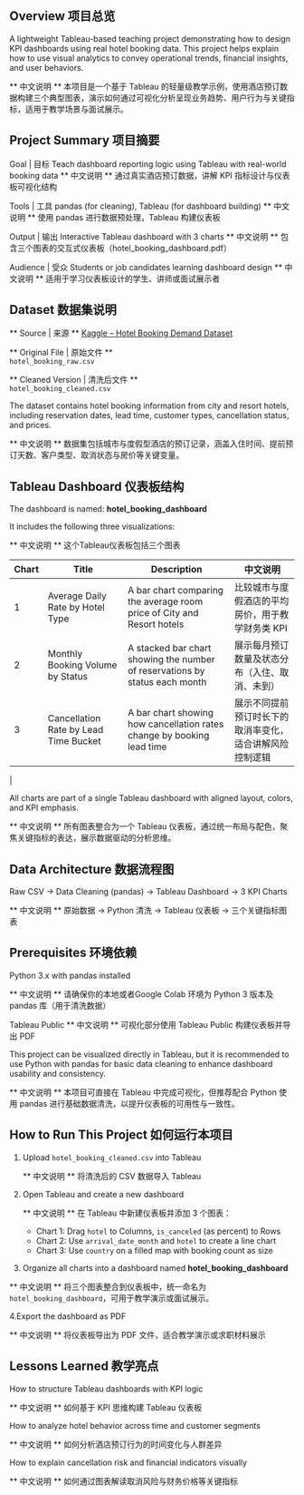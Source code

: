 ## Overview 项目总览

A lightweight Tableau-based teaching project demonstrating how to design KPI dashboards using real hotel booking data. This project helps explain how to use visual analytics to convey operational trends, financial insights, and user behaviors.

** 中文说明 ** 本项目是一个基于 Tableau 的轻量级教学示例，使用酒店预订数据构建三个典型图表，演示如何通过可视化分析呈现业务趋势、用户行为与关键指标，适用于教学场景与面试展示。

## Project Summary 项目摘要

Goal | 目标
Teach dashboard reporting logic using Tableau with real-world booking data
** 中文说明 ** 通过真实酒店预订数据，讲解 KPI 指标设计与仪表板可视化结构

Tools | 工具
pandas (for cleaning), Tableau (for dashboard building)
** 中文说明 ** 使用 pandas 进行数据预处理，Tableau 构建仪表板

Output | 输出
Interactive Tableau dashboard with 3 charts
** 中文说明 ** 包含三个图表的交互式仪表板（hotel_booking_dashboard.pdf）

Audience | 受众
Students or job candidates learning dashboard design
** 中文说明 ** 适用于学习仪表板设计的学生、讲师或面试展示者


## Dataset 数据集说明

** Source | 来源 **  [Kaggle – Hotel Booking Demand Dataset](https://www.kaggle.com/datasets/jessemostipak/hotel-booking-demand)

** Original File | 原始文件 **  
`hotel_booking_raw.csv`

** Cleaned Version | 清洗后文件 **  
`hotel_booking_cleaned.csv`

The dataset contains hotel booking information from city and resort hotels, including reservation dates, lead time, customer types, cancellation status, and prices.

** 中文说明 ** 数据集包括城市与度假型酒店的预订记录，涵盖入住时间、提前预订天数、客户类型、取消状态与房价等关键变量。

## Tableau Dashboard 仪表板结构

The dashboard is named: **hotel_booking_dashboard**

It includes the following three visualizations:

** 中文说明 ** 这个Tableau仪表板包括三个图表

| Chart | Title                        | Description | 中文说明 |
|-------|------------------------------|-------------|----------|
| 1     | Average Daily Rate by Hotel Type| A bar chart comparing the average room price of City and Resort hotels | 比较城市与度假酒店的平均房价，用于教学财务类 KPI |
| 2     | Monthly Booking Volume by Status| A stacked bar chart showing the number of reservations by status each month | 展示每月预订数量及状态分布（入住、取消、未到） |
| 3     | Cancellation Rate by Lead Time Bucket| A bar chart showing how cancellation rates change by booking lead time | 展示不同提前预订时长下的取消率变化，适合讲解风险控制逻辑
 |

All charts are part of a single Tableau dashboard with aligned layout, colors, and KPI emphasis.

** 中文说明 **  所有图表整合为一个 Tableau 仪表板，通过统一布局与配色，聚焦关键指标的表达，展示数据驱动的分析思维。

## Data Architecture 数据流程图

Raw CSV → Data Cleaning (pandas) → Tableau Dashboard → 3 KPI Charts

** 中文说明 ** 原始数据 → Python 清洗 → Tableau 仪表板 → 三个关键指标图表

## Prerequisites 环境依赖

Python 3.x with pandas installed

** 中文说明 ** 请确保你的本地或者Google Colab 环境为 Python 3 版本及 pandas 库（用于清洗数据）

Tableau Public ** 中文说明 ** 可视化部分使用 Tableau Public 构建仪表板并导出 PDF

This project can be visualized directly in Tableau, but it is recommended to use Python with pandas for basic data cleaning to enhance dashboard usability and consistency.

** 中文说明 **  本项目可直接在 Tableau 中完成可视化，但推荐配合 Python 使用 pandas 进行基础数据清洗，以提升仪表板的可用性与一致性。

## How to Run This Project 如何运行本项目

1. Upload `hotel_booking_cleaned.csv` into Tableau
   
   ** 中文说明 ** 将清洗后的 CSV 数据导入 Tableau

3. Open Tableau and create a new dashboard
    
   ** 中文说明 ** 在 Tableau 中新建仪表板并添加 3 个图表：

   - Chart 1: Drag `hotel` to Columns, `is_canceled` (as percent) to Rows  
   - Chart 2: Use `arrival_date_month` and `hotel` to create a line chart  
   - Chart 3: Use `country` on a filled map with booking count as size

4. Organize all charts into a dashboard named **hotel_booking_dashboard**  

** 中文说明 ** 将三个图表整合到仪表板中，统一命名为 `hotel_booking_dashboard`，可用于教学演示或面试展示。

4.Export the dashboard as PDF

** 中文说明 ** 将仪表板导出为 PDF 文件，适合教学演示或求职材料展示

## Lessons Learned 教学亮点

How to structure Tableau dashboards with KPI logic

** 中文说明 ** 如何基于 KPI 思维构建 Tableau 仪表板

How to analyze hotel behavior across time and customer segments

** 中文说明 ** 如何分析酒店预订行为的时间变化与人群差异

How to explain cancellation risk and financial indicators visually

** 中文说明 ** 如何通过图表解读取消风险与财务价格等关键指标
